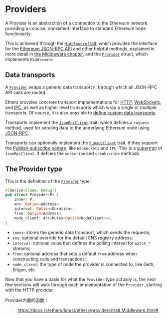 # Providers

A Provider is an abstraction of a connection to the Ethereum network, providing a concise, consistent interface to standard Ethereum node functionality.

This is achieved through the [`Middleware` trait][middleware], which provides the interface for the [Ethereum JSON-RPC API](https://ethereum.github.io/execution-apis/api-documentation) and other helpful methods, explained in more detail in [the Middleware chapter](../middleware/middleware.md), and the [`Provider`][provider] struct, which implements `Middleware`.

## Data transports

A [`Provider`][provider] wraps a generic data transport `P`, through which all JSON-RPC API calls are routed.

Ethers provides concrete transport implementations for [HTTP](./http.md), [WebSockets](./ws.md), and [IPC](./ipc.md), as well as higher level transports which wrap a single or multiple transports. Of course, it is also possible to [define custom data transports](./custom.md).

Transports implement the [`JsonRpcClient`](https://docs.rs/ethers/latest/ethers/providers/trait.JsonRpcClient.html) trait, which defines a `request` method, used for sending data to the underlying Ethereum node using [JSON-RPC](https://www.jsonrpc.org/specification).

Transports can optionally implement the [`PubsubClient`](https://docs.rs/ethers/latest/ethers/providers/trait.PubsubClient.html) trait, if they support the [Publish-subscribe pattern](https://en.wikipedia.org/wiki/Publish%E2%80%93subscribe_pattern), like `Websockets` and `IPC`. This is a [supertrait](https://doc.rust-lang.org/book/ch19-03-advanced-traits.html#using-supertraits-to-require-one-traits-functionality-within-another-trait) of `JsonRpcClient`. It defines the `subscribe` and `unsubscribe` methods.

## The Provider type

This is the definition of the [`Provider`][provider] type:

```rust
#[derive(Clone, Debug)]
pub struct Provider<P> {
    inner: P,
    ens: Option<Address>,
    interval: Option<Duration>,
    from: Option<Address>,
    node_client: Arc<Mutex<Option<NodeClient>>>,
}
```

-   `inner`: stores the generic data transport, which sends the requests;
-   `ens`: optional override for the default ENS registry address;
-   `interval`: optional value that defines the polling interval for `watch_*` streams;
-   `from`: optional address that sets a default `from` address when constructing calls and transactions;
-   `node_client`: the type of node the provider is connected to, like Geth, Erigon, etc.

Now that you have a basis for what the `Provider` type actually is, the next few sections will walk through each implementation of the `Provider`, starting with the HTTP provider.

Provider内置的函数：
> https://docs.rs/ethers/latest/ethers/providers/trait.Middleware.html#

[middleware]: https://docs.rs/ethers/latest/ethers/providers/trait.Middleware.html
[provider]: https://docs.rs/ethers/latest/ethers/providers/struct.Provider.html
